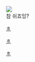 #  

![](https://encrypted-tbn0.gstatic.com/images?q=tbn%3AANd9GcQ6hpLejeMve40lypMKOPbEWHs5424C3CSAZw&usqp=CAU)  
참 쉬죠잉?


 [ㅎ](https://youtu.be/XhPzB9GqEzI)

 [ㅎ](https://youtu.be/2cEgApe0mVw)

 [ㅎ](https://youtu.be/r5JVvOaVMsU)
 
